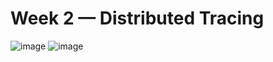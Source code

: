 # Week 2 — Distributed Tracing
![image](https://user-images.githubusercontent.com/124469214/221977105-afe43d6f-27c4-4acc-b10e-83df48bff576.png)
![image](https://user-images.githubusercontent.com/124469214/221977448-a1f42171-24c1-4a46-8131-64ac214272f5.png)
